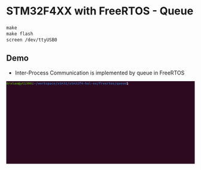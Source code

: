 # STM32F4XX with FreeRTOS - Queue
```shell
make
make flash
screen /dev/ttyUSB0
```

## Demo
* Inter-Process Communication is implemented by queue in FreeRTOS

![](queue.gif)